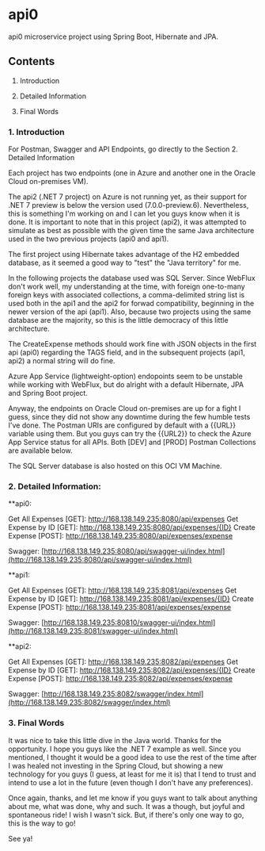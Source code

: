 # api0
api0 microservice project using Spring Boot, Hibernate and JPA.

## Contents

1. Introduction 

2. Detailed Information

3. Final Words 



### 1. Introduction 

For Postman, Swagger and API Endpoints, go directly to the Section 2. Detailed Information 

Each project has two endpoints (one in Azure and another one in the Oracle Cloud on-premises VM). 

The api2 (.NET 7 project) on Azure is not running yet, as their support for .NET 7 preview is below the version used (7.0.0-preview.6). Nevertheless, this is something I'm working on and I can let you guys know when it is done. It is important to note that in this project (api2), it was attempted to simulate as best as possible with the given time the same Java architecture used in the two previous projects (api0 and api1). 

The first project using Hibernate takes advantage of the H2 embedded database, as it seemed a good way to "test" the "Java territory" for me. 

In the following projects the database used was SQL Server. Since WebFlux don't work well, my understanding at the time, with foreign one-to-many foreign keys with associated collections, a comma-delimited string list is used both in the api1 and the api2 for forwad compatibility, beginning in the newer version of the api (api1). Also, because two projects using the same database are the majority, so this is the little democracy of this little architecture. 

The CreateExpense methods should work fine with JSON objects in the first api (api0) regarding the TAGS field, and in the subsequent projects (api1, api2) a normal string will do fine. 

Azure App Service (lightweight-option) endopoints seem to be unstable while working with WebFlux, but do alright with a default Hibernate, JPA and Spring Boot project. 

Anyway, the endpoints on Oracle Cloud on-premises are up for a fight I guess, since they did not show any downtime during the few humble tests I've done. The Postman URIs are configured by default with a {{URL}} variable using them. But you guys can try the {{URL2}} to check the Azure App Service status for all APIs. Both [DEV] and [PROD] Postman Collections are available below. 

The SQL Server database is also hosted on this OCI VM Machine. 

### 2. Detailed Information: 

**api0:

Get All Expenses [GET]: http://168.138.149.235:8080/api/expenses 
Get Expense by ID [GET]: http://168.138.149.235:8080/api/expenses/{ID}
Create Expense [POST]: http://168.138.149.235:8080/api/expenses/expense

Swagger: [http://168.138.149.235:8080/api/swagger-ui/index.html](http://168.138.149.235:8080/api/swagger-ui/index.html)

**api1:

Get All Expenses [GET]: http://168.138.149.235:8081/api/expenses 
Get Expense by ID [GET]: http://168.138.149.235:8081/api/expenses/{ID}
Create Expense [POST]: http://168.138.149.235:8081/api/expenses/expense

Swagger: [http://168.138.149.235:80810/swagger-ui/index.html](http://168.138.149.235:8081/swagger-ui/index.html)

**api2: 

Get All Expenses [GET]: http://168.138.149.235:8082/api/expenses 
Get Expense by ID [GET]: http://168.138.149.235:8082/api/expenses/{ID}
Create Expense [POST]: http://168.138.149.235:8082/api/expenses/expense

Swagger: [http://168.138.149.235:8082/swagger/index.html](http://168.138.149.235:8082/swagger/index.html)

### 3. Final Words 

It was nice to take this little dive in the Java world. Thanks for the opportunity. I hope you guys like the .NET 7 example as well. Since you mentioned, I thought it would be a good idea to use the rest of the time after I was healed not investing in the Spring Cloud, but showing a new technology for you guys (I guess, at least for me it is) that I tend to trust and intend to use a lot in the future (even though I don't have any preferences). 

Once again, thanks, and let me know if you guys want to talk about anything about me, what was done, why and such. It was a though, but joyful and spontaneous ride! I wish I wasn't sick. But, if there's only one way to go, this is the way to go!

See ya!
